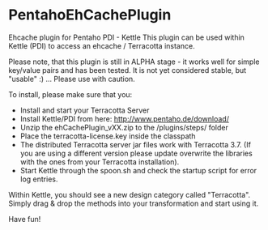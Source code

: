 PentahoEhCachePlugin
====================

Ehcache plugin for Pentaho PDI - Kettle 
This plugin can be used within Kettle (PDI) to access an ehcache / Terracotta instance. 

Please note, that this plugin is still in ALPHA stage - it works well for simple key/value pairs and has been tested. 
It is not yet considered stable, but "usable" :) ... Please use with caution. 

To install, please make sure that you:
* Install and start your Terracotta Server
* Install Kettle/PDI from here: http://www.pentaho.de/download/
* Unzip the ehCachePlugin_vXX.zip to the <Pentaho>/plugins/steps/ folder
* Place the terracotta-license.key inside the <Pentaho> classpath
* The distributed Terracotta server jar files work with Terracotta 3.7. (If you are using a different version
   please update overwrite the libraries with the ones from your Terracotta installation).
* Start Kettle through the spoon.sh and check the startup script for error log entries. 

Within Kettle, you should see a new design category called "Terracotta". Simply drag & drop the methods into your 
transformation and start using it. 

Have fun!
